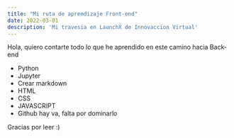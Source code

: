 ```yaml
---
title: "Mi ruta de aprendizaje Front-end"
date: 2022-03-01
description: 'Mi travesia en LaunchX de Innovaccion Virtual'
---
```


Hola, quiero contarte todo lo que he aprendido en este camino hacia Back-end

- Python
- Jupyter
- Crear markdown 
- HTML
- CSS
- JAVASCRIPT
- Github hay va, falta por dominarlo


Gracias por leer :)
